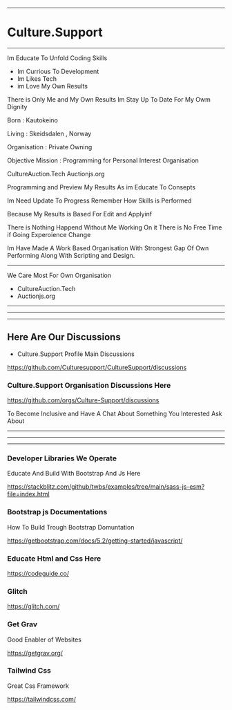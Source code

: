 ------







# Culture.Support
-----



 


Im Educate To Unfold Coding Skills
- Im Currious To Development
- Im Likes Tech
- im Love My Own Results

There is Only Me and My Own Results
Im Stay Up To Date For My Owm Dignity



Born : Kautokeino

Living : Skeidsdalen , Norway

Organisation : Private Owning

Objective Mission : Programming for
Personal Interest Organisation

CultureAuction.Tech
Auctionjs.org

Programming and Preview My 
Results As im Educate To Consepts

Im Need Update To Progress Remember
How Skills is Performed 

Because My Results is Based For Edit and Applyinf


There is Nothing Happend Without Me Working On it
There is No Free Time if Going Experoience Change

Im Have Made A Work Based Organisation
With Strongest Gap Of Own Performing Along With 
Scripting and Design.



------

We Care Most For Own Organisation

- CultureAuction.Tech
- Auctionjs.org

------------
-------
-----












Here Are Our Discussions 
-----------


- Culture.Support Profile Main Discussions


https://github.com/Culturesupport/CultureSupport/discussions




### Culture.Support Organisation Discussions Here







https://github.com/orgs/Culture-Support/discussions




To Become Inclusive and Have A Chat About Something You Interested Ask About 






-------------------------
---------------
-------------------------





### Developer Libraries We Operate


Educate And Build With Bootstrap And Js Here

https://stackblitz.com/github/twbs/examples/tree/main/sass-js-esm?file=index.html


### Bootstrap js Documentations 

How To Build Trough Bootstrap Domuntation 

https://getbootstrap.com/docs/5.2/getting-started/javascript/



### Educate Html and Css Here 

https://codeguide.co/


### Glitch

https://glitch.com/


### Get Grav

Good Enabler of Websites

https://getgrav.org/



### Tailwind Css


Great Css Framework

https://tailwindcss.com/






